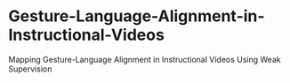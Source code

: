# Gesture-Language-Alignment-in-Instructional-Videos
Mapping Gesture-Language Alignment in Instructional Videos Using Weak Supervision
